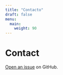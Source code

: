 ```yaml
---
title: "Contacto"
draft: false
menu:
  main:
    weight: 90
---
```


# Contact

[Open an issue](https://github.com/filipecarneiro/hugo-bootstrap-theme/issues/new) on GitHub.
